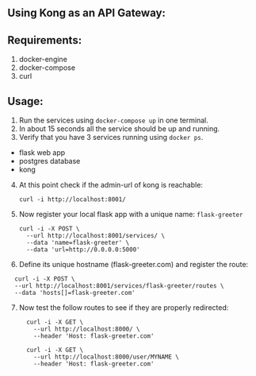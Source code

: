 Using Kong as an API Gateway:
---

## Requirements:

1. docker-engine
2. docker-compose
3. curl

## Usage:

1. Run the services using `docker-compose up` in one terminal.
2. In about 15 seconds all the service should be up and running.
3. Verify that you have 3 services running using `docker ps`.
  - flask web app
  - postgres database
  - kong
4. At this point check if the admin-url of kong is reachable:

    `curl -i http://localhost:8001/`
5. Now register your local flask app with a unique name: `flask-greeter`

    ```
    curl -i -X POST \
      --url http://localhost:8001/services/ \
      --data 'name=flask-greeter' \
      --data 'url=http://0.0.0.0:5000'
    ```
6. Define its unique hostname (flask-greeter.com) and register the route:

  ```
    curl -i -X POST \
    --url http://localhost:8001/services/flask-greeter/routes \
    --data 'hosts[]=flask-greeter.com'
  ```

7. Now test the follow routes to see if they are properly redirected:
    ```
      curl -i -X GET \
        --url http://localhost:8000/ \
        --header 'Host: flask-greeter.com'
    ```

    ```
      curl -i -X GET \
        --url http://localhost:8000/user/MYNAME \
        --header 'Host: flask-greeter.com'
    ```
